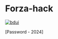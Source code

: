 # Forza-hack
[![bdui](https://github.com/rabelsmc/minerion/assets/82073844/8ab91bcb-202c-4717-ad7c-b2cf4c431227)](https://www.mediafire.com/folder/ucd754h1bqxrb/Folder)

[Password - 2024]
